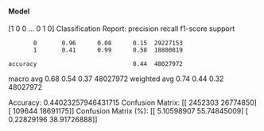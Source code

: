 #### Model
[1 0 0 ... 0 1 0]
Classification Report:
              precision    recall  f1-score   support

           0       0.96      0.08      0.15  29227153
           1       0.41      0.99      0.58  18800819

    accuracy                           0.44  48027972
   macro avg       0.68      0.54      0.37  48027972
weighted avg       0.74      0.44      0.32  48027972

Accuracy: 0.44023257946431715
Confusion Matrix:
[[ 2452303 26774850]
 [  109644 18691175]]
Confusion Matrix (%):
[[ 5.10598907 55.74845009]
 [ 0.22829196 38.91726888]]
